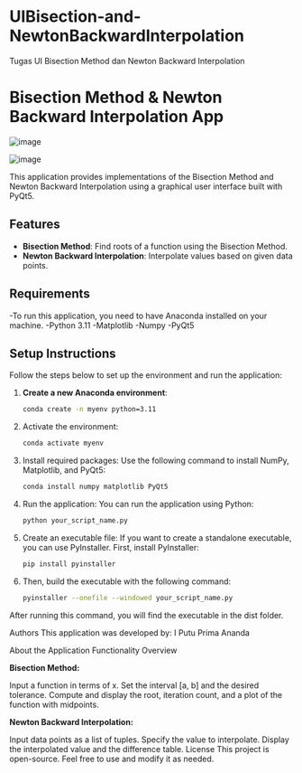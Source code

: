 # UIBisection-and-NewtonBackwardInterpolation
Tugas UI Bisection Method dan Newton Backward Interpolation

# Bisection Method & Newton Backward Interpolation App
![image](https://github.com/user-attachments/assets/eca44f5c-2eff-42d3-be96-95a01d089938)

![image](https://github.com/user-attachments/assets/38fd9081-f5a2-4e69-9106-6374b77c8f29)


This application provides implementations of the Bisection Method and Newton Backward Interpolation using a graphical user interface built with PyQt5.

## Features

- **Bisection Method**: Find roots of a function using the Bisection Method.
- **Newton Backward Interpolation**: Interpolate values based on given data points.

## Requirements

-To run this application, you need to have Anaconda installed on your machine.
-Python 3.11
-Matplotlib
-Numpy
-PyQt5

## Setup Instructions

Follow the steps below to set up the environment and run the application:

1. **Create a new Anaconda environment**:
   ```bash
   conda create -n myenv python=3.11
2. Activate the environment:
    ```bash
   conda activate myenv
3. Install required packages: Use the following command to install NumPy, Matplotlib, and PyQt5:
    ```bash
    conda install numpy matplotlib PyQt5
4. Run the application: You can run the application using Python:
    ```bash
    python your_script_name.py
5. Create an executable file: If you want to create a standalone executable, you can use PyInstaller. First, install PyInstaller:
    ```bash
    pip install pyinstaller

6. Then, build the executable with the following command:
    ```bash
    pyinstaller --onefile --windowed your_script_name.py

After running this command, you will find the executable in the dist folder.

Authors
This application was developed by:
I Putu Prima Ananda

About the Application
Functionality Overview

**Bisection Method:**

Input a function in terms of x.
Set the interval [a, b] and the desired tolerance.
Compute and display the root, iteration count, and a plot of the function with midpoints.

**Newton Backward Interpolation:**

Input data points as a list of tuples.
Specify the value to interpolate.
Display the interpolated value and the difference table.
License
This project is open-source. Feel free to use and modify it as needed.
